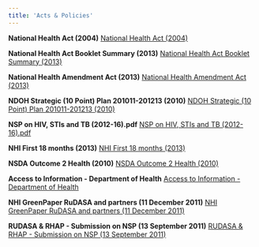 ```yaml
---
title: 'Acts & Policies'
---
```

**National Health Act (2004)**
[National Health Act (2004)](/public/pdfs/acts-policies/1.%20national%20health%20act%202004.pdf)

**National Health Act Booklet Summary (2013)**
[National Health Act Booklet Summary (2013)](/pdfs/acts-policies/2.%20National%20Health%20Act%20Booklet_Summary%202013.pdf)

**National Health Amendment Act (2013)**
[National Health Amendment Act (2013)](/pdfs/acts-policies/3.%20National%20Health%20Amendment%20Act%202013.pdf)

**NDOH Strategic (10 Point) Plan 201011-201213 (2010)**
[NDOH Strategic (10 Point) Plan 201011-201213 (2010)](/pdfs/acts-policies/4.%20NDOH%20Strategic%20Plan%20201011-201213%20(2010)(10%20Point%20Plan).pdf)

**NSP on HIV, STIs and TB (2012-16).pdf**
[NSP on HIV, STIs and TB (2012-16).pdf](/pdfs/acts-policies/5.%20NSP%20on%20HIV,%20STIs%20and%20TB%202012%20-16%20(full).pdf)

**NHI First 18 months (2013)**
[NHI First 18 months (2013)](/pdfs/acts-policies/6.%20NHI%20First%2018%20months%202013.pdf)

**NSDA Outcome 2 Health (2010)**
[NSDA Outcome 2 Health (2010)](/pdfs/acts-policies/7.%20NSDA%20Outcome%202%20Health%202010.pdf)

**Access to Information - Department of Health**
[Access to Information - Department of Health](/pdfs/acts-policies/Access%20to%20Information_Department%20of%20Health.pdf)

**NHI GreenPaper RuDASA and partners (11 December 2011)**
[NHI GreenPaper RuDASA and partners (11 December 2011)](/pdfs/acts-policies/NHI_GreenPaper-RuDASA%20and%20partners_11%20December%202011.pdf)

**RUDASA & RHAP - Submission on NSP (13 September 2011)**
[RUDASA & RHAP - Submission on NSP (13 September 2011)](/pdfs/acts-policies/RUDASA_RHAP-submission-on-NSP-Draft-Zero_13-September-20111%20(1).pdf)

<!--
    This is a comment and is not displayed on the website. Do not alter this text between arrows (->).
    To change the content in this file, simply retype/ copy+paste any text above, as you would in a normal text file/ word document.

    Do not change the "title:" title, or the ---. Only change the text inside '' for that section.

    The text surrounded by double  stars ( ** ) with no spaces shows bold text. 

    PDF of a resorce page:
    [Resource Title](/pdfs/resource-page.pdf)

    Please refer to the "HOW TO USE" or "HOW TO USE SHORT" files for more information.
 -->